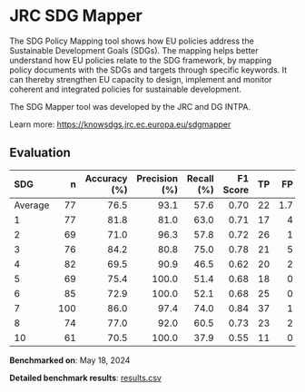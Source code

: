 # JRC SDG Mapper

The SDG Policy Mapping tool shows how EU policies address the Sustainable
Development Goals (SDGs). The mapping helps better understand how EU policies
relate to the SDG framework, by mapping policy documents with the SDGs and
targets through specific keywords. It can thereby strengthen EU capacity to
design, implement and monitor coherent and integrated policies for sustainable
development.

The SDG Mapper tool was developed by the JRC and DG INTPA.


Learn more: https://knowsdgs.jrc.ec.europa.eu/sdgmapper

## Evaluation

| SDG     |   n |   Accuracy (%) |   Precision (%) |   Recall (%) |   F1 Score |   TP |   FP |   TN |   FN |
|:--------|----:|---------------:|----------------:|-------------:|-----------:|-----:|-----:|-----:|-----:|
| Average |  77 |           76.5 |            93.1 |         57.6 |       0.70 |   22 |  1.7 | 37.2 | 16.1 |
| 1       |  77 |           81.8 |            81.0 |         63.0 |       0.71 |   17 |    4 |   46 |   10 |
| 2       |  69 |           71.0 |            96.3 |         57.8 |       0.72 |   26 |    1 |   23 |   19 |
| 3       |  76 |           84.2 |            80.8 |         75.0 |       0.78 |   21 |    5 |   43 |    7 |
| 4       |  82 |           69.5 |            90.9 |         46.5 |       0.62 |   20 |    2 |   37 |   23 |
| 5       |  69 |           75.4 |           100.0 |         51.4 |       0.68 |   18 |    0 |   34 |   17 |
| 6       |  85 |           72.9 |           100.0 |         52.1 |       0.68 |   25 |    0 |   37 |   23 |
| 7       | 100 |           86.0 |            97.4 |         74.0 |       0.84 |   37 |    1 |   49 |   13 |
| 8       |  74 |           77.0 |            92.0 |         60.5 |       0.73 |   23 |    2 |   34 |   15 |
| 10      |  61 |           70.5 |           100.0 |         37.9 |       0.55 |   11 |    0 |   32 |   18 |

**Benchmarked on**: May 18, 2024

**Detailed benchmark results**: [results.csv](results.csv)